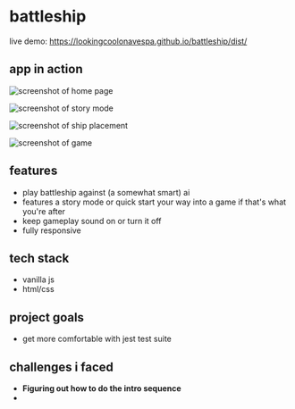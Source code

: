 # battleship
live demo: https://lookingcoolonavespa.github.io/battleship/dist/

## app in action
![screenshot of home page](https://i.postimg.cc/9X8KJ9Ms/Screenshot-from-2021-12-31-17-15-25.png)

![screenshot of story mode](https://i.postimg.cc/ncT8LFjK/Screenshot-from-2021-12-30-20-33-31.png)

![screenshot of ship placement](https://i.postimg.cc/65FSNNC0/Screenshot-from-2021-12-31-17-16-13.png)

![screenshot of game](https://i.postimg.cc/HsrKKL8n/Screenshot-from-2021-12-31-17-16-30.png)

## features
- play battleship against (a somewhat smart) ai
- features a story mode or quick start your way into a game if that's what you're after
- keep gameplay sound on or turn it off
- fully responsive

## tech stack
- vanilla js
- html/css

## project goals
- get more comfortable with jest test suite

## challenges i faced
- **Figuring out how to do the intro sequence**
- 

